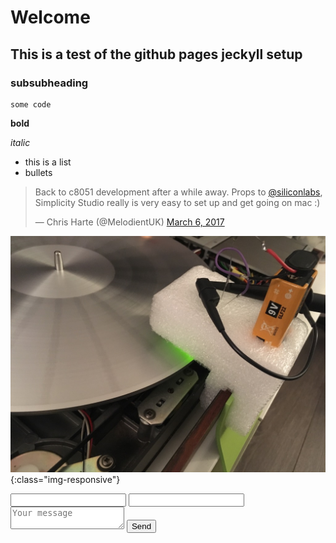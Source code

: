# Welcome

## This is a test of the github pages jeckyll setup

### subsubheading

```
some code
```

**bold**

*italic*


* this is a list
* bullets

<blockquote class="twitter-tweet" data-lang="en"><p lang="en" dir="ltr">Back to c8051 development after a while away. Props to <a href="https://twitter.com/siliconlabs?ref_src=twsrc%5Etfw">@siliconlabs</a>, Simplicity Studio really is very easy to set up and get going on mac :)</p>&mdash; Chris Harte (@MelodientUK) <a href="https://twitter.com/MelodientUK/status/838715871400984576?ref_src=twsrc%5Etfw">March 6, 2017</a></blockquote>
<script async src="https://platform.twitter.com/widgets.js" charset="utf-8"></script>



![test image](/images/platter_sensor.jpeg){:class="img-responsive"}






<form action="https://formspree.io/chris+formspree@melodient.com"
      method="POST">
    <input type="text" name="name">
    <input type="email" name="_replyto">
    <textarea name="message" placeholder="Your message"></textarea>
    <input type="hidden" name="_next" value="index.html" />
    <input type="submit" value="Send">
</form> 
